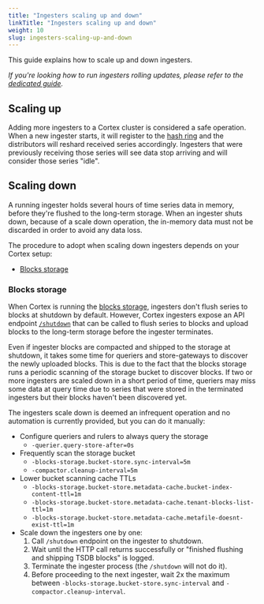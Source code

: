 ```yaml
---
title: "Ingesters scaling up and down"
linkTitle: "Ingesters scaling up and down"
weight: 10
slug: ingesters-scaling-up-and-down
---
```


This guide explains how to scale up and down ingesters.

_If you're looking how to run ingesters rolling updates, please refer to the [dedicated guide](./ingesters-rolling-updates.md)._

## Scaling up

Adding more ingesters to a Cortex cluster is considered a safe operation. When a new ingester starts, it will register to the [hash ring](../architecture.md#the-hash-ring) and the distributors will reshard received series accordingly. Ingesters that were previously receiving those series will see data stop arriving and will consider those series "idle".

## Scaling down

A running ingester holds several hours of time series data in memory, before they're flushed to the long-term storage. When an ingester shuts down, because of a scale down operation, the in-memory data must not be discarded in order to avoid any data loss.

The procedure to adopt when scaling down ingesters depends on your Cortex setup:

- [Blocks storage](#blocks-storage)

### Blocks storage

When Cortex is running the [blocks storage](../blocks-storage/_index.md), ingesters don't flush series to blocks at shutdown by default. However, Cortex ingesters expose an API endpoint [`/shutdown`](../api/_index.md#shutdown) that can be called to flush series to blocks and upload blocks to the long-term storage before the ingester terminates.

Even if ingester blocks are compacted and shipped to the storage at shutdown, it takes some time for queriers and store-gateways to discover the newly uploaded blocks. This is due to the fact that the blocks storage runs a periodic scanning of the storage bucket to discover blocks. If two or more ingesters are scaled down in a short period of time, queriers may miss some data at query time due to series that were stored in the terminated ingesters but their blocks haven't been discovered yet.

The ingesters scale down is deemed an infrequent operation and no automation is currently provided, but you can do it manually:

- Configure queriers and rulers to always query the storage
  - `-querier.query-store-after=0s`
- Frequently scan the storage bucket
  - `-blocks-storage.bucket-store.sync-interval=5m`
  - `-compactor.cleanup-interval=5m`
- Lower bucket scanning cache TTLs
  - `-blocks-storage.bucket-store.metadata-cache.bucket-index-content-ttl=1m`
  - `-blocks-storage.bucket-store.metadata-cache.tenant-blocks-list-ttl=1m`
  - `-blocks-storage.bucket-store.metadata-cache.metafile-doesnt-exist-ttl=1m`
- Scale down the ingesters one by one:
  1. Call `/shutdown` endpoint on the ingester to shutdown.
  2. Wait until the HTTP call returns successfully or "finished flushing and shipping TSDB blocks" is logged.
  3. Terminate the ingester process (the `/shutdown` will not do it).
  4. Before proceeding to the next ingester, wait 2x the maximum between `-blocks-storage.bucket-store.sync-interval` and `-compactor.cleanup-interval`.
